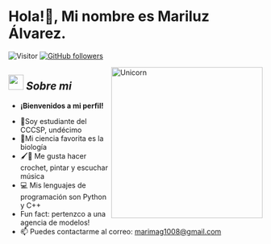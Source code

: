 # Hola!👋, Mi nombre es Mariluz Álvarez. 
![Visitor](https://visitor-badge.laobi.icu/badge?page_id=Bhargavi-hash.repoName) [![GitHub followers](https://img.shields.io/github/followers/Bhargavi-hash.svg?style=social&label=Follow)](https://github.com/Bhargavi-hash?tab=followers)<br/>

<!--
**Bhargavi-hash/Bhargavi-hash** is a ✨ _special_ ✨ repository because its `README.md` (this file) appears on your GitHub profile.
-->

<img align="right" width=300px alt="Unicorn" src="https://c.tenor.com/GN73MKBawZYAAAAi/busy-cute.gif" />

## <img src="https://media.giphy.com/media/ObNTw8Uzwy6KQ/giphy.gif" width="30px">&nbsp;***Sobre mi***


* **¡Bienvenidos a mi perfil!**
- 📖Soy estudiante del CCCSP, undécimo 
- 🧬Mi ciencia favorita es la biología
- 🖌️🎵 Me gusta hacer crochet, pintar y escuchar música
- 💻 Mis lenguajes de programación son Python y C++
- Fun fact: pertenzco a una agencia de modelos! 
- 📫 Puedes contactarme al correo: marimag1008@gmail.com


